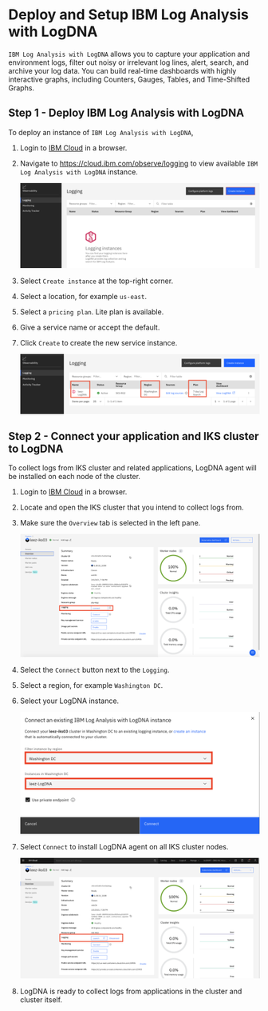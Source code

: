 # Deploy and Setup IBM Log Analysis with LogDNA

`IBM Log Analysis with LogDNA` allows you to capture your application and environment logs, filter out noisy or irrelevant log lines, alert, search, and archive your log data. You can build real-time dashboards with highly interactive graphs, including Counters, Gauges, Tables, and Time-Shifted Graphs.

## Step 1 - Deploy IBM Log Analysis with LogDNA

To deploy an instance of `IBM Log Analysis with LogDNA`,

1. Login to [IBM Cloud](https://cloud.ibm.com) in a browser.

1. Navigate to https://cloud.ibm.com/observe/logging to view available `IBM Log Analysis with LogDNA` instance.

    !["To create IBM Log Analysis with LogDNA"](doc/images/observability.png)

1. Select `Create instance` at the top-right corner.

1. Select a location, for example `us-east`.

1. Select a `pricing plan`. Lite plan is available.

1. Give a service name or accept the default.

1. Click `Create` to create the new service instance.

    !["Created IBM Log Analysis with LogDNA"](doc/images/observability02.png)


## Step 2 - Connect your application and IKS cluster to LogDNA

To collect logs from IKS cluster and related applications, LogDNA agent will be installed on each node of the cluster.

1. Login to [IBM Cloud](https://cloud.ibm.com) in a browser.

1. Locate and open the IKS cluster that you intend to collect logs from.

1. Make sure the `Overview` tab is selected in the left pane.

    !["To create IBM Log Analysis with LogDNA"](doc/images/iks-cluster-overview.png)

1. Select the `Connect` button next to the `Logging`.

1. Select a region, for example `Washington DC`.

1. Select your LogDNA instance.

    !["To create IBM Log Analysis with LogDNA"](doc/images/install-logdna-agent.png)

1. Select `Connect` to install LogDNA agent on all IKS cluster nodes.

    !["To create IBM Log Analysis with LogDNA"](doc/images/iks-cluster-overview02.png)

1. LogDNA is ready to collect logs from applications in the cluster and cluster itself.